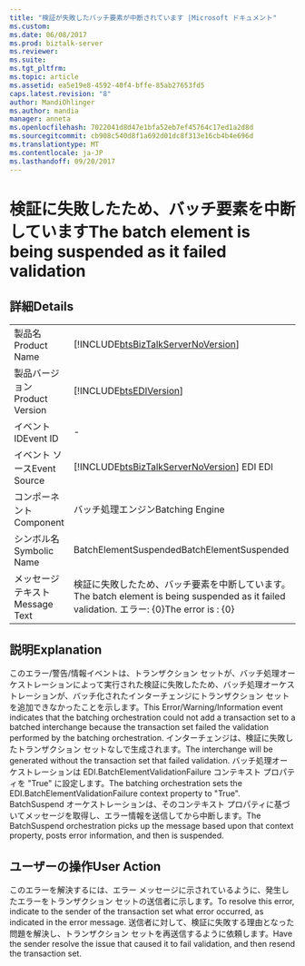 ```yaml
---
title: "検証が失敗したバッチ要素が中断されています |Microsoft ドキュメント"
ms.custom: 
ms.date: 06/08/2017
ms.prod: biztalk-server
ms.reviewer: 
ms.suite: 
ms.tgt_pltfrm: 
ms.topic: article
ms.assetid: ea5e19e8-4592-40f4-bffe-85ab27653fd5
caps.latest.revision: "8"
author: MandiOhlinger
ms.author: mandia
manager: anneta
ms.openlocfilehash: 7022041d8d47e1bfa52eb7ef45764c17ed1a2d8d
ms.sourcegitcommit: cb908c540d8f1a692d01dc8f313e16cb4b4e696d
ms.translationtype: MT
ms.contentlocale: ja-JP
ms.lasthandoff: 09/20/2017
---
```

# <a name="the-batch-element-is-being-suspended-as-it-failed-validation"></a><span data-ttu-id="cd037-102">検証に失敗したため、バッチ要素を中断しています</span><span class="sxs-lookup"><span data-stu-id="cd037-102">The batch element is being suspended as it failed validation</span></span>
## <a name="details"></a><span data-ttu-id="cd037-103">詳細</span><span class="sxs-lookup"><span data-stu-id="cd037-103">Details</span></span>  
  
|||  
|-|-|  
|<span data-ttu-id="cd037-104">製品名</span><span class="sxs-lookup"><span data-stu-id="cd037-104">Product Name</span></span>|[!INCLUDE[btsBizTalkServerNoVersion](../includes/btsbiztalkservernoversion-md.md)]|  
|<span data-ttu-id="cd037-105">製品バージョン</span><span class="sxs-lookup"><span data-stu-id="cd037-105">Product Version</span></span>|[!INCLUDE[btsEDIVersion](../includes/btsediversion-md.md)]|  
|<span data-ttu-id="cd037-106">イベント ID</span><span class="sxs-lookup"><span data-stu-id="cd037-106">Event ID</span></span>|-|  
|<span data-ttu-id="cd037-107">イベント ソース</span><span class="sxs-lookup"><span data-stu-id="cd037-107">Event Source</span></span>|[!INCLUDE[btsBizTalkServerNoVersion](../includes/btsbiztalkservernoversion-md.md)]<span data-ttu-id="cd037-108"> EDI</span><span class="sxs-lookup"><span data-stu-id="cd037-108"> EDI</span></span>|  
|<span data-ttu-id="cd037-109">コンポーネント</span><span class="sxs-lookup"><span data-stu-id="cd037-109">Component</span></span>|<span data-ttu-id="cd037-110">バッチ処理エンジン</span><span class="sxs-lookup"><span data-stu-id="cd037-110">Batching Engine</span></span>|  
|<span data-ttu-id="cd037-111">シンボル名</span><span class="sxs-lookup"><span data-stu-id="cd037-111">Symbolic Name</span></span>|<span data-ttu-id="cd037-112">BatchElementSuspended</span><span class="sxs-lookup"><span data-stu-id="cd037-112">BatchElementSuspended</span></span>|  
|<span data-ttu-id="cd037-113">メッセージ テキスト</span><span class="sxs-lookup"><span data-stu-id="cd037-113">Message Text</span></span>|<span data-ttu-id="cd037-114">検証に失敗したため、バッチ要素を中断しています。</span><span class="sxs-lookup"><span data-stu-id="cd037-114">The batch element is being suspended as it failed validation.</span></span> <span data-ttu-id="cd037-115">エラー: {0}</span><span class="sxs-lookup"><span data-stu-id="cd037-115">The error is : {0}</span></span>|  
  
## <a name="explanation"></a><span data-ttu-id="cd037-116">説明</span><span class="sxs-lookup"><span data-stu-id="cd037-116">Explanation</span></span>  
 <span data-ttu-id="cd037-117">このエラー/警告/情報イベントは、トランザクション セットが、バッチ処理オーケストレーションによって実行された検証に失敗したため、バッチ処理オーケストレーションが、バッチ化されたインターチェンジにトランザクション セットを追加できなかったことを示します。</span><span class="sxs-lookup"><span data-stu-id="cd037-117">This Error/Warning/Information event indicates that the batching orchestration could not add a transaction set to a batched interchange because the transaction set failed the validation performed by the batching orchestration.</span></span> <span data-ttu-id="cd037-118">インターチェンジは、検証に失敗したトランザクション セットなしで生成されます。</span><span class="sxs-lookup"><span data-stu-id="cd037-118">The interchange will be generated without the transaction set that failed validation.</span></span> <span data-ttu-id="cd037-119">バッチ処理オーケストレーションは EDI.BatchElementValidationFailure コンテキスト プロパティを "True" に設定します。</span><span class="sxs-lookup"><span data-stu-id="cd037-119">The batching orchestration sets the EDI.BatchElementValidationFailure context property to "True".</span></span> <span data-ttu-id="cd037-120">BatchSuspend オーケストレーションは、そのコンテキスト プロパティに基づいてメッセージを取得し、エラー情報を送信してから中断します。</span><span class="sxs-lookup"><span data-stu-id="cd037-120">The BatchSuspend orchestration picks up the message based upon that context property, posts error information, and then is suspended.</span></span>  
  
## <a name="user-action"></a><span data-ttu-id="cd037-121">ユーザーの操作</span><span class="sxs-lookup"><span data-stu-id="cd037-121">User Action</span></span>  
 <span data-ttu-id="cd037-122">このエラーを解決するには、エラー メッセージに示されているように、発生したエラーをトランザクション セットの送信者に示します。</span><span class="sxs-lookup"><span data-stu-id="cd037-122">To resolve this error, indicate to the sender of the transaction set what error occurred, as indicated in the error message.</span></span> <span data-ttu-id="cd037-123">送信者に対して、検証に失敗する理由となった問題を解決し、トランザクション セットを再送信するように依頼します。</span><span class="sxs-lookup"><span data-stu-id="cd037-123">Have the sender resolve the issue that caused it to fail validation, and then resend the transaction set.</span></span>